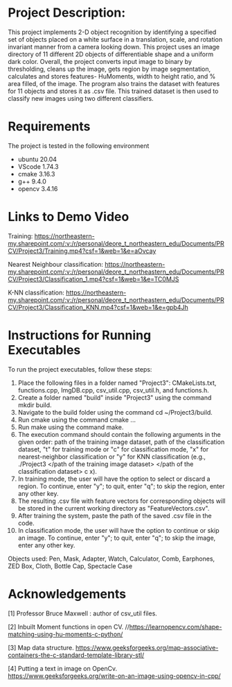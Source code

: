 # Project Description:
This project implements 2-D object recognition by identifying a specified set of objects placed on a white surface in a translation, scale, and rotation invariant manner from a camera looking down. This project uses an image directory of 11 different 2D objects of differentiable shape and a uniform dark color. Overall, the project converts input image to binary by thresholding, cleans up the image, gets region by image segmentation, calculates and stores features- HuMoments, width to height ratio, and % area filled, of the image. The program also trains the dataset with features for 11 objects and stores it as .csv file. This trained dataset is then used to classify new images using two different classifiers.

# Requirements
The project is tested in the following environment
- ubuntu 20.04
- VScode 1.74.3
- cmake 3.16.3
- g++ 9.4.0
- opencv 3.4.16

# Links to Demo Video
Training: https://northeastern-my.sharepoint.com/:v:/r/personal/deore_t_northeastern_edu/Documents/PRCV/Project3/Training.mp4?csf=1&web=1&e=aOvcay

Nearest Neighbour classification: https://northeastern-my.sharepoint.com/:v:/r/personal/deore_t_northeastern_edu/Documents/PRCV/Project3/Classification_1.mp4?csf=1&web=1&e=TC0MJS

K-NN classification: https://northeastern-my.sharepoint.com/:v:/r/personal/deore_t_northeastern_edu/Documents/PRCV/Project3/Classification_KNN.mp4?csf=1&web=1&e=gpb4Jh

# Instructions for Running Executables

To run the project executables, follow these steps:

1. Place the following files in a folder named "Project3": CMakeLists.txt, functions.cpp, ImgDB.cpp, csv_util.cpp, csv_util.h, and functions.h.
2. Create a folder named "build" inside "Project3" using the command mkdir build.
3. Navigate to the build folder using the command cd ~/Project3/build.
4. Run cmake using the command cmake ...
5. Run make using the command make.
6. The execution command should contain the following arguments in the given order: path of the training image dataset, path of the classification dataset, "t" for training mode or "c" for classification mode, "x" for nearest-neighbor classification or "y" for KNN classification (e.g., ./Project3 </path of the training image dataset> </path of the classification dataset> c x).
7. In training mode, the user will have the option to select or discard a region. To continue, enter "y"; to quit, enter "q"; to skip the region, enter any other key.
8. The resulting .csv file with feature vectors for corresponding objects will be stored in the current working directory as "FeatureVectors.csv".
9. After training the system, paste the path of the saved .csv file in the code.
10. In classification mode, the user will have the option to continue or skip an image. To continue, enter "y"; to quit, enter "q"; to skip the image, enter any other key.

Objects used: Pen, Mask, Adapter, Watch, Calculator, Comb, Earphones, ZED Box, Cloth, Bottle Cap, Spectacle Case

# Acknowledgements

[1] Professor Bruce Maxwell : author of csv_util files.

[2] Inbuilt Moment functions in open CV. //https://learnopencv.com/shape-matching-using-hu-moments-c-python/

[3] Map data structure. https://www.geeksforgeeks.org/map-associative-containers-the-c-standard-template-library-stl/

[4] Putting a text in image on OpenCv. https://www.geeksforgeeks.org/write-on-an-image-using-opencv-in-cpp/
